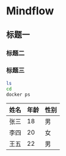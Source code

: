 # Mindflow

## 标题一

### 标题二

### 标题三


```sh
ls
cd
docker ps
```


| 姓名 | 年龄 | 性别 |
| ---- | ---- | ---- |
| 张三 | 18   | 男   |
| 李四 | 20   | 女   |
| 王五 | 22   | 男   |
